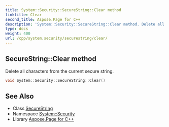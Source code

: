```yaml
---
title: System::Security::SecureString::Clear method
linktitle: Clear
second_title: Aspose.Page for C++
description: 'System::Security::SecureString::Clear method. Delete all characters from the current secure string in C++.'
type: docs
weight: 400
url: /cpp/system.security/securestring/clear/
---
```

## SecureString::Clear method


Delete all characters from the current secure string.

```cpp
void System::Security::SecureString::Clear()
```

## See Also

* Class [SecureString](../)
* Namespace [System::Security](../../)
* Library [Aspose.Page for C++](../../../)
